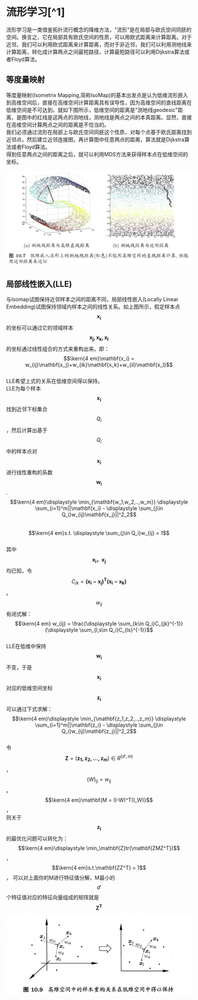 # 流形学习[^1]

流形学习是一类借鉴拓扑流行概念的降维方法，"流形"是在局部与欧氏空间同胚的空间。换言之，它在局部具有欧氏空间的性质，可以用欧式距离来计算距离。对于近邻，我们可以利用欧式距离来计算距离，而对于非近邻，我们可以利用测地线来计算距离，转化成计算两点之间最短路径，计算最短路径可以利用Dijkstra算法或者Floyd算法。

## 等度量映射

等度量映射\(Isometrix Mapping,简称IsoMap\)的基本出发点是认为低维流形嵌入到高维空间后，直接在高维空间计算距离具有误导性，因为高维空间的直线距离在低维空间是不可达到。就如下图所示，低维空间的距离是"测地线geodesic"距离，是图中的红线是这两点的测地线，测地线是两点之间的本真距离。显然，直接在高维空间计算两点之间的距离是不恰当的。   
我们必须通过流形在局部上与欧氏空间同胚这个性质，对每个点基于欧氏距离找到近邻点，然后建立近邻连接图，再计算图中任意两点的距离，算法就是Dijkstra算法或者Floyd算法。  
得到任意两点之间的距离之后，就可以利用MDS方法来获得样本点在低维空间的坐标。

![](/assets/Isometric_Mapping.png)

## 局部线性嵌入\(LLE\)
与Isomap试图保持近邻样本之间的距离不同，局部线性嵌入(Locally Linear Embedding)试图保持领域内样本之间的线性关系。如上图所示，假定样本点$$\mathbf{x_i}$$的坐标可以通过它的领域样本$$\mathbf{x_j,x_k,x_l}$$的坐标通过线性组合的方式来重构出来。即：  
$$\kern{4 em}\mathbf{x_i} = w_{ij}\mathbf{x_j}+w_{ik}\mathbf{x_k}+w_{il}\mathbf{x_l}$$  
LLE希望上式的关系在低维空间得以保持。  
LLE为每个样本$$\mathbf{x_i}$$找到近邻下标集合$$Q_i$$，然后计算出基于$$Q_i$$中的样本点对$$\mathbf{x_i}$$进行线性重构的系数$$\mathbf{w_i}$$.  
$$\kern{4 em}\displaystyle \min_{\mathbf{w_1,w_2,..,w_m}} \displaystyle \sum_{i=1}^m||\mathbf{x_i} - \displaystyle \sum_{j\in Q_i}w_{ij}\mathbf{x_j}||^2_2$$  
$$\kern{4 em}s.t. \displaystyle \sum_{j\in Q_i}w_{ij} = 1$$  
其中$$\mathbf{x_i，x_j}$$均已知，令$$C_{jk} = \mathbf{(x_i-x_j)^T(x_i-x_k)}$$。$$w_{ij}$$有闭式解：  
$$\kern{4 em} w_{ij} = \frac{\displaystyle \sum_{k\in Q_i}C_{jk}^{-1}}{\displaystyle \sum_{l,s\in Q_i}C_{ls}^{-1}}$$  
LLE在低维中保持$$\mathbf{w_i}$$不变，于是$$\mathbf{x_i}$$对应的低维空间坐标$$\mathbf{z_i}$$可以通过下式求解：  
$$\kern{4 em}\displaystyle \min_{\mathbf{z_1,z_2,..,z_m}} \displaystyle \sum_{i=1}^m||\mathbf{z_i} - \displaystyle \sum_{j\in Q_i}w_{ij}\mathbf{z_j}||^2_2$$   
令$$\mathbf{Z} = (\mathbf{z_1,z_2,...,z_m}) \in R^{(d',m)}$$，$$(W)_{ij} = w_{ij}$$。  
$$\kern{4 em}\mathbf{M = (I-W)^T(I_W)}$$，  
则关于$$\mathbf{z_i}$$的最优化问题可以转化为：  
$$\kern{4 em}\displaystyle \min_\mathbf{Z}tr(\mathbf{ZMZ^T})$$，  
$$\kern{4 em}s.t.\mathbf{ZZ^T} = 1$$， 
可以对上面你的M进行特征值分解，M最小的$$d'$$个特征值对应的特征向量组成的矩阵就是$$\mathbf{Z^T}$$
![](/assets/LLE.png)



